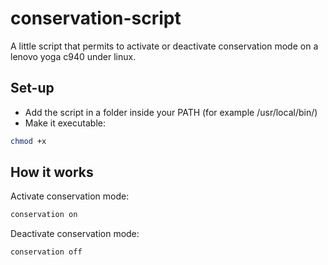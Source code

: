 # conservation-script
A little script that permits to activate or deactivate conservation mode on a lenovo yoga c940 under linux.

## Set-up

- Add the script in a folder inside your PATH (for example /usr/local/bin/)
- Make it executable:
```bash
chmod +x 
```

## How it works

Activate conservation mode:

```bash
conservation on
```

Deactivate conservation mode:

```bash
conservation off
```
